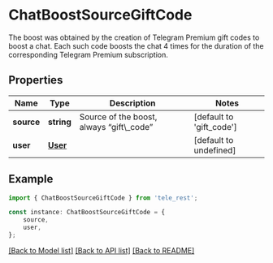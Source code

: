 # ChatBoostSourceGiftCode

The boost was obtained by the creation of Telegram Premium gift codes to boost a chat. Each such code boosts the chat 4 times for the duration of the corresponding Telegram Premium subscription.

## Properties

Name | Type | Description | Notes
------------ | ------------- | ------------- | -------------
**source** | **string** | Source of the boost, always “gift\\_code” | [default to 'gift_code']
**user** | [**User**](User.md) |  | [default to undefined]

## Example

```typescript
import { ChatBoostSourceGiftCode } from 'tele_rest';

const instance: ChatBoostSourceGiftCode = {
    source,
    user,
};
```

[[Back to Model list]](../README.md#documentation-for-models) [[Back to API list]](../README.md#documentation-for-api-endpoints) [[Back to README]](../README.md)
